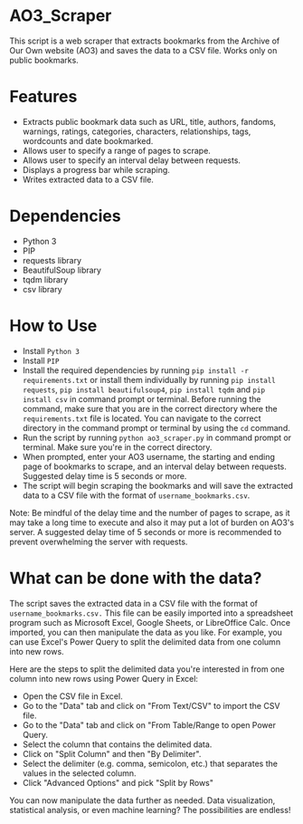 # AO3_Scraper
This script is a web scraper that extracts bookmarks from the Archive of Our Own website (AO3) and saves the data to a CSV file. Works only on public bookmarks.

# Features
- Extracts public bookmark data such as URL, title, authors, fandoms, warnings, ratings, categories, characters, relationships, tags, wordcounts and date bookmarked.
- Allows user to specify a range of pages to scrape.
- Allows user to specify an interval delay between requests.
- Displays a progress bar while scraping.
- Writes extracted data to a CSV file.

# Dependencies
- Python 3
- PIP
- requests library
- BeautifulSoup library
- tqdm library
- csv library

# How to Use
- Install `Python 3`
- Install `PIP`
- Install the required dependencies by running `pip install -r requirements.txt` or install them individually by running `pip install requests`, `pip install beautifulsoup4`, `pip install tqdm` and `pip install csv` in command prompt or terminal. Before running the command, make sure that you are in the correct directory where the `requirements.txt` file is located. You can navigate to the correct directory in the command prompt or terminal by using the `cd` command.
- Run the script by running `python ao3_scraper.py` in command prompt or terminal. Make sure you're in the correct directory.
- When prompted, enter your AO3 username, the starting and ending page of bookmarks to scrape, and an interval delay between requests. Suggested delay time is 5 seconds or more.
- The script will begin scraping the bookmarks and will save the extracted data to a CSV file with the format of `username_bookmarks.csv`.

Note: Be mindful of the delay time and the number of pages to scrape, as it may take a long time to execute and also it may put a lot of burden on AO3's server. A suggested delay time of 5 seconds or more is recommended to prevent overwhelming the server with requests.

# What can be done with the data?
The script saves the extracted data in a CSV file with the format of `username_bookmarks.csv.` This file can be easily imported into a spreadsheet program such as Microsoft Excel, Google Sheets, or LibreOffice Calc. Once imported, you can then manipulate the data as you like. For example, you can use Excel's Power Query to split the delimited data from one column into new rows.

Here are the steps to split the delimited data you're interested in from one column into new rows using Power Query in Excel:

- Open the CSV file in Excel.
- Go to the "Data" tab and click on "From Text/CSV" to import the CSV file.
- Go to the "Data" tab and click on "From Table/Range to open Power Query.
- Select the column that contains the delimited data.
- Click on "Split Column" and then "By Delimiter".
- Select the delimiter (e.g. comma, semicolon, etc.) that separates the values in the selected column.
- Click "Advanced Options" and pick "Split by Rows"

You can now manipulate the data further as needed. Data visualization, statistical analysis, or even machine learning? The possibilities are endless!
